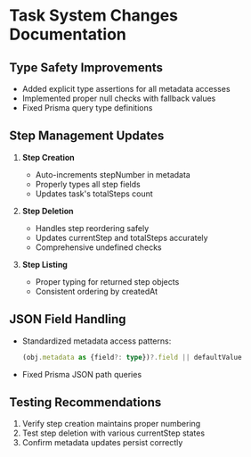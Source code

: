 # Task System Changes Documentation

## Type Safety Improvements
- Added explicit type assertions for all metadata accesses
- Implemented proper null checks with fallback values
- Fixed Prisma query type definitions

## Step Management Updates
1. **Step Creation**
   - Auto-increments stepNumber in metadata
   - Properly types all step fields
   - Updates task's totalSteps count

2. **Step Deletion**
   - Handles step reordering safely
   - Updates currentStep and totalSteps accurately
   - Comprehensive undefined checks

3. **Step Listing**
   - Proper typing for returned step objects
   - Consistent ordering by createdAt

## JSON Field Handling
- Standardized metadata access patterns:
  ```typescript
  (obj.metadata as {field?: type})?.field || defaultValue
  ```
- Fixed Prisma JSON path queries

## Testing Recommendations
1. Verify step creation maintains proper numbering
2. Test step deletion with various currentStep states
3. Confirm metadata updates persist correctly
